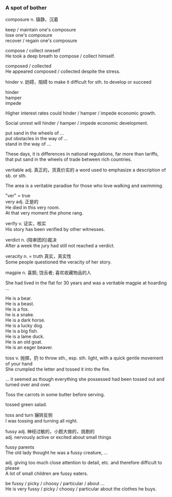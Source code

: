 ### A spot of bother  
  
composure n. 镇静，沉着  
  
keep / maintain one's composure  
lose one's composure  
recover / regain one's composure  
  
compose / collect oneself    
He took a deep breath to compose / collect himself.  
  
composed / collected    
He appeared composed / collected despite the stress.  
  
hinder v. 妨碍，阻碍 to make it difficult for sth. to develop or succeed  
  
hinder  
hamper  
impede  
  
Higher interest rates could hinder / hamper / impede economic growth.  
  
Social unrest will hinder / hamper / impede economic development.  
  
put sand in the wheels of ...  
put obstacles in the way of ...  
stand in the way of ...  
  
These days, it is differences in national regulations, far more than tariffs, that put sand in the wheels of trade between rich countries.  
  
veritable adj. 真正的，货真价实的 a word used to emphasize a description of sb. or sth.  
  
The area is a veritable paradise for those who love walking and swimming.  
  
"ver" = true  
very adj. 正是的  
He died in this very room.  
At that very moment the phone rang.  
  
verify v. 证实，核实  
His story has been verified by other witnesses.  
  
verdict n. (陪审团的)裁决  
After a week the jury had still not reached a verdict.  
  
veracity n. = truth 真实，真实性  
Some people questioned the veracity of her story.  
  
magpie n. 喜鹊; 饶舌者; 喜欢收藏物品的人  
  
She had lived in the flat for 30 years and was a veritable magpie at hoarding ...  
  
He is a bear.  
He is a beast.  
He is a fox.  
he is a snake.  
He is a dark horse.  
He is a lucky dog.  
He is a big fish.  
He is a lame duck.  
He is an old goat.  
He is an eager beaver.  
  
toss v. 抛掷，扔 to throw sth., esp. sth. light, with a quick gentle movement of your hand  
She crumpled the letter and tossed it into the fire.  
  
... it seemed as though everything she possessed had been tossed out and turned over and over.  
  
Toss the carrots in some butter before serving.  
  
tossed green salad.  
  
toss and turn 辗转反侧  
I was tossing and turning all night.  
  
fussy adj. 神经过敏的，小题大做的，挑剔的  
adj. nervously active or excited about small things  
  
fussy parents  
The old lady thought he was a fussy creature, ...  
  
adj. giving too much close attention to detail, etc. and therefore difficult to please  
A lot of small children are fussy eaters.  
  
be fussy / picky / choosy / particular / about ...  
He is very fussy / picky / choosy / particular about the clothes he buys.  